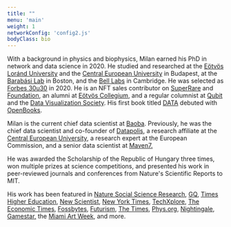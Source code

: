 ```yaml
---
title: ""
menu: 'main'
weight: 1
networkConfig: 'config2.js'
bodyClass: bio
---
```


With a background in physics and biophysics, Milan earned his PhD in network and data science in 2020. He studied and researched at the [Eötvös Loránd University](https://hal.elte.hu/kutcsop/) and the [Central European University](https://networkdatascience.ceu.edu) in Budapest, at the [Barabási Lab](https://www.barabasilab.com) in Boston, and the [Bell Labs](https://social-dynamics.net) in Cambridge. He was selected as [Forbes 30u30](https://forbes.hu/extra/forbes30-2020/) in 2020. He is an NFT sales contributor on [SuperRare](https://superrare.com/barabasilab) and [Foundation](https://foundation.app/@barabasilab), an alumni at [Eötvös Collegium](https://hu.wikipedia.org/wiki/Eötvös_József_Collegium), and a regular columnist at [Qubit](https://qubit.hu/author/janosovm) and the [Data Visualization Society](https://nightingaledvs.com/author/milan-janosov/). His first book titled [DATA](https://www.janosov.com/the-data-book/) debuted with [OpenBooks](https://openbooks.hu/termek/data/).


Milan is the current chief data scientist at [Baoba](https://gobaoba.com). Previously, he was the chief data scientist and co-founder of [Datapolis](https://hu.linkedin.com/company/datapolisio), a research affiliate at the [Central European University](https://networkdatascience.ceu.edu), a research expert at the European Commission, and a senior data scientist at [Maven7.](https://maven7.com)

He was awarded the Scholarship of the Republic of Hungary three times, won multiple prizes at science competitions, and presented his work in peer-reviewed journals and conferences from Nature's Scientific Reports to MIT.

His work has been featured in [Nature Social Science Research](https://socialsciences.nature.com/users/358956-milan-janosov), [GQ](https://www.gqindia.com/content/researcher-just-built-algorithm-predict-game-thrones-character-will-die-next), [Times Higher Education](https://www.timeshighereducation.com/news/phd-student-predicts-who-will-die-next-game-thrones), [New Scientist](https://www.newscientist.com/article/2217628-around-half-of-your-chances-of-career-success-comes-down-to-sheer-luck/), [New York Times](https://www.nytimes.com/2021/05/07/opinion/nft-art-market.html), [TechXplore](https://techxplore.com/news/2017-07-game-thrones-network-character-deaths.html), [The Economic Times](https://economictimes.indiatimes.com/magazines/panache/who-dies-next-in-game-of-thrones-this-computer-program-has-an-answer/articleshow/59722275.cms), [Fossbytes](https://fossbytes.com/game-of-thrones-death-prediction-algorithm/amp/), [Futurism](https://futurism.com/a-researcher-just-made-an-algorithm-to-predict-which-game-of-thrones-characters-will-die), [The Times](https://thetimes.com.au/world/13371-8-surprising-things-data-science-has-revealed-about-us-over-the-past-decade), [Phys.org](https://phys.org/news/2017-05-predators-faster-prey-drone-tactics.html), [Nightingale](https://nightingaledvs.com/a-network-map-of-the-witcher/), [Gamestar,](https://www.gamestar.hu/masvilag/rendkivul-latvanyosan-abrazoltak-a-the-witcher-szereploinek-kapcsolatait-304242.html) the [Miami Art Week](https://superrare.com/features), and more.
